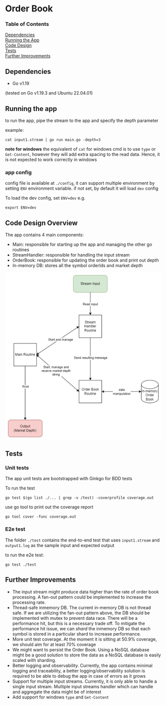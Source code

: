 # Order Book

### Table of Contents  
[Dependencies](#dependencies) <br>
[Running the App](#running-the-app) <br>
[Code Design](#code-design-overview) <br>
[Tests](#tests) <br>
[Further Improvements](#further-improvements) <br>

## Dependencies

* Go v1.19 

(tested on Go v1.19.3 and Ubuntu 22.04.01)

## Running the app

to run the app, pipe the stream to the app and specify the depth parameter

example:

```
cat input1.stream | go run main.go -depth=3
```

**note for windows**
the equivalent of `cat` for windows cmd is to use `type` or `Get-Content`, however they will add extra spacing to the read data. Hence, it is not expected to work correctly in windows

### app config

config file is available at `./config`, it can support multiple environment by setting `ENV` environment variable. if not set, by default it will load `dev` config

To load the dev config, set `ENV=dev` e.g.

```
export ENV=dev
```

## Code Design Overview

The app contains 4 main components:
* Main: responsible for starting up the app and managing the other go routines
* StreamHandler: responsible for handling the input stream
* OrderBook: responsible for updating the order book and print out depth
* In-memory DB: stores all the symbol orderIds and market depth

![diagram](doc/order_book.jpg)

## Tests

### Unit tests

The app unit tests are bootstrapped with Ginkgo for BDD tests

To run the test

```
go test $(go list ./... | grep -v /test) -coverprofile coverage.out
```

use go tool to print out the coverage report

```
go tool cover -func coverage.out
```

### E2e test

The folder `./test` contains the end-to-end test that uses `input1.stream` and `output1.log` as the sample input and expected output

to run the e2e test:

```
go test ./test
```

## Further Improvements

* The input stream might produce data higher than the rate of order book processing. A fan-out pattern could be implemented to increase the processing rate.
* Thread-safe inmemory DB. The current in-memory DB is not thread safe. If we are utilizing the fan-out pattern above, the DB should be implemented with mutex to prevent data race. There will be a performance hit, but this is a necessary trade off. To mitigate the performance hit issue, we can *shard* the inmemory DB so that each symbol is stored in a particular shard to increase performance.
* More unit test coverage. At the moment it is sitting at 50.9% coverage, we should aim for at least 70% coverage
* We might want to persist the Order Book. Using a NoSQL database might be a good solution to store the data as a NoSQL database is easily scaled with sharding.
* Better logging and observability. Currently, the app contains minimal logging and traceability, a better logging/observability solution is required to be able to debug the app in case of errors as it grows
* Support for multiple input streams. Currently, it is only able to handle a single input stream. Multiple input streams handler which can handle and aggregate the data might be of interest
* Add support for windows `type` and `Get-Content`